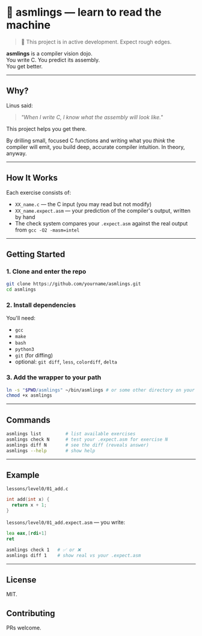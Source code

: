 # 🦾 asmlings — learn to read the machine

> 🚧 This project is in active development. Expect rough edges.

**asmlings** is a compiler vision dojo.  
You write C. You predict its assembly.  
You get better.

---

## Why?

Linus said:

> _"When I write C, I know what the assembly will look like."_

This project helps you get there.

By drilling small, focused C functions and writing what you _think_ the compiler will emit, you build deep, accurate compiler intuition. In theory, anyway.

---

## How It Works

Each exercise consists of:

- `XX_name.c` — the C input (you may read but not modify)
- `XX_name.expect.asm` — your prediction of the compiler's output, written by hand
- The check system compares your `.expect.asm` against the real output from `gcc -O2 -masm=intel`

---

## Getting Started

### 1. Clone and enter the repo

```bash
git clone https://github.com/yourname/asmlings.git
cd asmlings
```

### 2. Install dependencies

You'll need:

- `gcc`
- `make`
- `bash`
- `python3`
- `git` (for diffing)
- optional: `git diff`, `less`, `colordiff`, `delta`

### 3. Add the wrapper to your path

```bash
ln -s "$PWD/asmlings" ~/bin/asmlings # or some other directory on your path
chmod +x asmlings
```

---

## Commands

```bash
asmlings list         # list available exercises
asmlings check N      # test your .expect.asm for exercise N
asmlings diff N       # see the diff (reveals answer)
asmlings --help       # show help
```

---

## Example

`lessons/level0/01_add.c`

```c
int add(int x) {
  return x + 1;
}
```

`lessons/level0/01_add.expect.asm` — you write:

```asm
lea eax,[rdi+1]
ret
```

```bash
asmlings check 1   # ✅ or ❌
asmlings diff 1    # show real vs your .expect.asm
```

---

## License

MIT.

## Contributing

PRs welcome.
